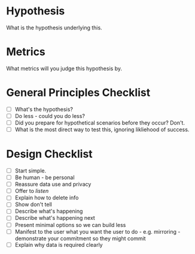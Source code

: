 # Hypothesis

What is the hypothesis underlying this.

# Metrics

What metrics will you judge this hypothesis by.

# General Principles Checklist

- [ ] What's the hypothesis?
- [ ] Do less - could you do less?
- [ ] Did you prepare for hypothetical scenarios before they occur? Don't.
- [ ] What is the most direct way to test this, ignoring likliehood of success.

# Design Checklist

- [ ] Start simple.
- [ ] Be human - be personal
- [ ] Reassure data use and privacy
- [ ] Offer to _listen_
- [ ] Explain how to delete info
- [ ] Show don't tell
- [ ] Describe what's happening
- [ ] Describe what's happening next
- [ ] Present minimal options so we can build less
- [ ] Manifest to the user what you want the user to do - e.g. mirroring - demonstrate your commitment so they might commit
- [ ] Explain why data is required clearly
